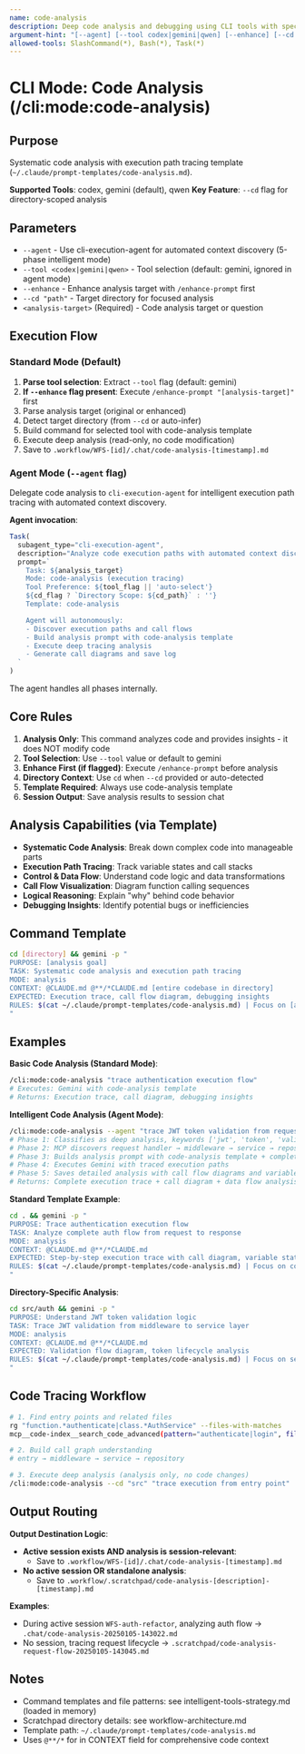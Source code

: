 ```yaml
---
name: code-analysis
description: Deep code analysis and debugging using CLI tools with specialized template
argument-hint: "[--agent] [--tool codex|gemini|qwen] [--enhance] [--cd path] analysis target"
allowed-tools: SlashCommand(*), Bash(*), Task(*)
---
```


# CLI Mode: Code Analysis (/cli:mode:code-analysis)

## Purpose

Systematic code analysis with execution path tracing template (`~/.claude/prompt-templates/code-analysis.md`).

**Supported Tools**: codex, gemini (default), qwen
**Key Feature**: `--cd` flag for directory-scoped analysis

## Parameters

- `--agent` - Use cli-execution-agent for automated context discovery (5-phase intelligent mode)
- `--tool <codex|gemini|qwen>` - Tool selection (default: gemini, ignored in agent mode)
- `--enhance` - Enhance analysis target with `/enhance-prompt` first
- `--cd "path"` - Target directory for focused analysis
- `<analysis-target>` (Required) - Code analysis target or question

## Execution Flow

### Standard Mode (Default)

1. **Parse tool selection**: Extract `--tool` flag (default: gemini)
2. **If `--enhance` flag present**: Execute `/enhance-prompt "[analysis-target]"` first
3. Parse analysis target (original or enhanced)
4. Detect target directory (from `--cd` or auto-infer)
5. Build command for selected tool with code-analysis template
6. Execute deep analysis (read-only, no code modification)
7. Save to `.workflow/WFS-[id]/.chat/code-analysis-[timestamp].md`

### Agent Mode (`--agent` flag)

Delegate code analysis to `cli-execution-agent` for intelligent execution path tracing with automated context discovery.

**Agent invocation**:
```javascript
Task(
  subagent_type="cli-execution-agent",
  description="Analyze code execution paths with automated context discovery",
  prompt=`
    Task: ${analysis_target}
    Mode: code-analysis (execution tracing)
    Tool Preference: ${tool_flag || 'auto-select'}
    ${cd_flag ? `Directory Scope: ${cd_path}` : ''}
    Template: code-analysis

    Agent will autonomously:
    - Discover execution paths and call flows
    - Build analysis prompt with code-analysis template
    - Execute deep tracing analysis
    - Generate call diagrams and save log
  `
)
```

The agent handles all phases internally.

## Core Rules

1. **Analysis Only**: This command analyzes code and provides insights - it does NOT modify code
2. **Tool Selection**: Use `--tool` value or default to gemini
3. **Enhance First (if flagged)**: Execute `/enhance-prompt` before analysis
4. **Directory Context**: Use `cd` when `--cd` provided or auto-detected
5. **Template Required**: Always use code-analysis template
6. **Session Output**: Save analysis results to session chat

## Analysis Capabilities (via Template)

- **Systematic Code Analysis**: Break down complex code into manageable parts
- **Execution Path Tracing**: Track variable states and call stacks
- **Control & Data Flow**: Understand code logic and data transformations
- **Call Flow Visualization**: Diagram function calling sequences
- **Logical Reasoning**: Explain "why" behind code behavior
- **Debugging Insights**: Identify potential bugs or inefficiencies

## Command Template

```bash
cd [directory] && gemini -p "
PURPOSE: [analysis goal]
TASK: Systematic code analysis and execution path tracing
MODE: analysis
CONTEXT: @CLAUDE.md @**/*CLAUDE.md [entire codebase in directory]
EXPECTED: Execution trace, call flow diagram, debugging insights
RULES: $(cat ~/.claude/prompt-templates/code-analysis.md) | Focus on [aspect]
"
```

## Examples

**Basic Code Analysis (Standard Mode)**:
```bash
/cli:mode:code-analysis "trace authentication execution flow"
# Executes: Gemini with code-analysis template
# Returns: Execution trace, call diagram, debugging insights
```

**Intelligent Code Analysis (Agent Mode)**:
```bash
/cli:mode:code-analysis --agent "trace JWT token validation from request to database"
# Phase 1: Classifies as deep analysis, keywords ['jwt', 'token', 'validation', 'database']
# Phase 2: MCP discovers request handler → middleware → service → repository chain
# Phase 3: Builds analysis prompt with code-analysis template + complete call path
# Phase 4: Executes Gemini with traced execution paths
# Phase 5: Saves detailed analysis with call flow diagrams and variable states
# Returns: Complete execution trace + call diagram + data flow analysis
```

**Standard Template Example**:
```bash
cd . && gemini -p "
PURPOSE: Trace authentication execution flow
TASK: Analyze complete auth flow from request to response
MODE: analysis
CONTEXT: @CLAUDE.md @**/*CLAUDE.md
EXPECTED: Step-by-step execution trace with call diagram, variable states
RULES: $(cat ~/.claude/prompt-templates/code-analysis.md) | Focus on control flow
"
```

**Directory-Specific Analysis**:
```bash
cd src/auth && gemini -p "
PURPOSE: Understand JWT token validation logic
TASK: Trace JWT validation from middleware to service layer
MODE: analysis
CONTEXT: @CLAUDE.md @**/*CLAUDE.md
EXPECTED: Validation flow diagram, token lifecycle analysis
RULES: $(cat ~/.claude/prompt-templates/code-analysis.md) | Focus on security
"
```

## Code Tracing Workflow

```bash
# 1. Find entry points and related files
rg "function.*authenticate|class.*AuthService" --files-with-matches
mcp__code-index__search_code_advanced(pattern="authenticate|login", file_pattern="*.ts")

# 2. Build call graph understanding
# entry → middleware → service → repository

# 3. Execute deep analysis (analysis only, no code changes)
/cli:mode:code-analysis --cd "src" "trace execution from entry point"
```

## Output Routing

**Output Destination Logic**:
- **Active session exists AND analysis is session-relevant**:
  - Save to `.workflow/WFS-[id]/.chat/code-analysis-[timestamp].md`
- **No active session OR standalone analysis**:
  - Save to `.workflow/.scratchpad/code-analysis-[description]-[timestamp].md`

**Examples**:
- During active session `WFS-auth-refactor`, analyzing auth flow → `.chat/code-analysis-20250105-143022.md`
- No session, tracing request lifecycle → `.scratchpad/code-analysis-request-flow-20250105-143045.md`

## Notes

- Command templates and file patterns: see intelligent-tools-strategy.md (loaded in memory)
- Scratchpad directory details: see workflow-architecture.md
- Template path: `~/.claude/prompt-templates/code-analysis.md`
- Uses `@**/*` for in CONTEXT field for comprehensive code context
